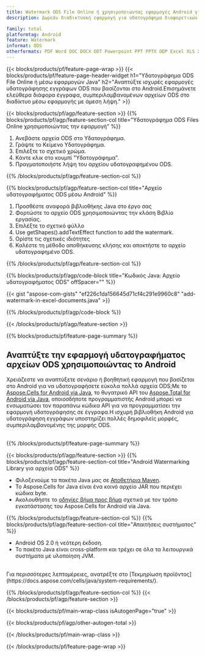 ```yaml
---
title: Watermark ODS File Online ή χρησιμοποιώντας εφαρμογές Android για κινητά
description: Δωρεάν διαδικτυακή εφαρμογή για υδατογράφημα διαφορετικών αρχείων ODS.Κωδικός Java βιβλιοθήκης υδατογραφημάτων Android για φύλλα εργασίας ODS.

family: total
platformtag: Android
feature: Watermark
informat: ODS
otherformats: PDF Word DOC DOCX ODT Powerpoint PPT PPTX ODP Excel XLS XLSX ODS
---
```

{{< blocks/products/pf/feature-page-wrap >}}
{{< blocks/products/pf/feature-page-header-widget h1="Υδατογράφημα ODS File Online ή μέσω εφαρμογών Java" h2="Αναπτύξτε ισχυρές εφαρμογές υδατογράφησης εγγράφων ODS που βασίζονται στο Android.Επισημάνετε ελεύθερα διάφορα έγγραφα, συμπεριλαμβανομένων αρχείων ODS στο διαδίκτυο μέσω εφαρμογής με άμεση λήψη." >}}


{{< blocks/products/pf/agp/feature-section >}}
{{% blocks/products/pf/agp/feature-section-col title="Υδατογράφημα ODS Files Online χρησιμοποιώντας την εφαρμογή" %}}

1. Ανεβάστε αρχεία ODS στο Υδατογράφημα.
1. Γράψτε το Κείμενο Υδατογράφημα.
1. Επιλέξτε το σχετικό χρώμα.
1. Κάντε κλικ στο κουμπί "Υδατογράφημα".
1. Πραγματοποιήστε λήψη του αρχείου υδατογραφημένου ODS.

{{% /blocks/products/pf/agp/feature-section-col %}}

{{% blocks/products/pf/agp/feature-section-col title="Αρχείο υδατογραφήματος ODS μέσω Android" %}}

1. Προσθέστε αναφορά βιβλιοθήκης Java στο έργο σας
1. Φορτώστε το αρχείο ODS χρησιμοποιώντας την κλάση Βιβλίο εργασίας.
1. Επιλέξτε το σχετικό φύλλο
1. Use getShapes().addTextEffect function to add the watermark.
1. Ορίστε τις σχετικές ιδιότητες
1. Καλέστε τη μέθοδο αποθήκευσης κλήσης και αποκτήστε το αρχείο υδατογραφημένο ODS.

{{% /blocks/products/pf/agp/feature-section-col %}}

{{% blocks/products/pf/agp/code-block title="Κωδικός Java: Αρχείο υδατογραφήματος ODS" offSpacer="" %}}

{{< gist "aspose-com-gists" "ef226c1da156645d71cf4c291e9960c8" "add-watermark-in-excel-documents.java" >}}

{{% /blocks/products/pf/agp/code-block %}}

{{< /blocks/products/pf/agp/feature-section >}}

{{% blocks/products/pf/feature-page-summary %}}


<h2>Αναπτύξτε την εφαρμογή υδατογραφήματος αρχείων ODS χρησιμοποιώντας το Android</h2>

Χρειάζεστε να αναπτύξετε σενάριο ή βοηθητική εφαρμογή που βασίζεται στο Android για να υδατογραφήσετε εύκολα πολλά αρχεία ODS;Με το [Aspose.Cells for Android via Java](https://products.aspose.com/cells/el/android-java/), το θυγατρικό API του [Aspose.Total for Android via Java](https://products.aspose.com/total/el/android-java/), οποιοσδήποτε προγραμματιστής Android μπορεί να ενσωματώσει τον παραπάνω κώδικα API για να προγραμματίσει την εφαρμογή υδατογράφησης σε έγγραφα.Η ισχυρή βιβλιοθήκη Android για υδατογράφηση εγγράφων υποστηρίζει πολλές δημοφιλείς μορφές, συμπεριλαμβανομένης της μορφής ODS.<br /><br />

{{% /blocks/products/pf/feature-page-summary %}}

{{< blocks/products/pf/agp/feature-section >}}
{{% blocks/products/pf/agp/feature-section-col title="Android Watermarking Library για αρχεία ODS" %}}

- Φιλοξενούμε τα πακέτα Java μας σε [Αποθετήρια Maven](https://releases.aspose.com/java/repo/com/aspose/aspose-cells/). 
- Το Aspose.Cells for Java είναι ένα κοινό αρχείο JAR που περιέχει κώδικα byte.
- Ακολουθήστε το [οδηγίες βήμα προς βήμα](https://docs.aspose.com/cells/java/installation/#install-aspose-cells-for-java-from-maven-repository) σχετικά με τον τρόπο εγκατάστασης του Aspose.Cells for Android via Java.

{{% /blocks/products/pf/agp/feature-section-col %}}
{{% blocks/products/pf/agp/feature-section-col title="Απαιτήσεις συστήματος" %}}

- Android OS 2.0 ή νεότερη έκδοση.
- Το πακέτο Java είναι cross-platform και τρέχει σε όλα τα λειτουργικά συστήματα με υλοποίηση JVM.

<br />
Για περισσότερες λεπτομέρειες, ανατρέξτε στο [Τεκμηρίωση προϊόντος](https://docs.aspose.com/cells/java/system-requirements/).

{{% /blocks/products/pf/agp/feature-section-col %}}
{{< /blocks/products/pf/agp/feature-section >}}

{{< blocks/products/pf/main-wrap-class isAutogenPage="true" >}}

{{< blocks/products/pf/agp/other-autogen-total >}}

{{< /blocks/products/pf/main-wrap-class >}}

{{< /blocks/products/pf/feature-page-wrap >}}
